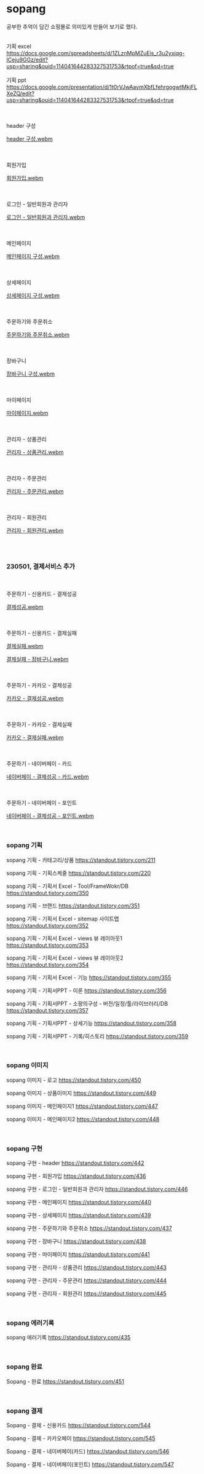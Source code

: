 # sopang
공부한 추억이 담긴 쇼핑몰로 의미있게 만들어 보기로 했다.<br><br>

기획 excel<br>
https://docs.google.com/spreadsheets/d/1ZLznMpMZuEis_r3u2yxiqg-ICeju9GGz/edit?usp=sharing&ouid=114041644283327531753&rtpof=true&sd=true
<br><br>
기획 ppt<br>
https://docs.google.com/presentation/d/1t0rVJwAavmXbfLfehrgogwtMkjFLXeZQ/edit?usp=sharing&ouid=114041644283327531753&rtpof=true&sd=true
 <br><br><br>
 
 header 구성
 
 [header 구성.webm](https://user-images.githubusercontent.com/120000929/233591007-4428cc1a-af9d-4898-af08-c561ff4a7e8e.webm)
 
 <br><br>회원가입
 
 [회원가입.webm](https://user-images.githubusercontent.com/120000929/233591342-ffb58eb3-3f04-402b-ba95-930e13adc6ab.webm)
 
 <br><br>로그인 - 일반회원과 관리자
 
 [로그인 - 일반회원과 관리자.webm](https://user-images.githubusercontent.com/120000929/233591355-557b507e-ea7d-4e5e-b211-38b0bb930a39.webm)
 
 <br><br>메인페이지
 
 [메인페이지 구성.webm](https://user-images.githubusercontent.com/120000929/233591385-a2231efa-b289-48cf-9fd7-4d2057348def.webm)
 
 <br><br>상세페이지
 
[상세페이지 구성.webm](https://user-images.githubusercontent.com/120000929/233591420-fc554366-5410-49dc-92d1-6cf308a245c3.webm)

<br><br>주문하기와 주문취소

[주문하기와 주문취소.webm](https://user-images.githubusercontent.com/120000929/233591449-b0cb01c0-ff6c-4d3a-950f-3a737d70767f.webm)

<br><br>장바구니

[장바구니 구성.webm](https://user-images.githubusercontent.com/120000929/233591487-c635cf59-8534-4e9b-95dd-9e26ab85e16c.webm)

<br><br>마이페이지

[마이페이지.webm](https://user-images.githubusercontent.com/120000929/233591507-b889a46c-3ff9-4fb0-ad65-209e58555a8b.webm)

<br><br>관리자 - 상품관리

[관리자 - 상품관리.webm](https://user-images.githubusercontent.com/120000929/233591614-03b8c1f4-16fe-4d9f-bd46-b6e9c8d72499.webm)

<br><br>관리자 - 주문관리

[관리자 - 주문관리.webm](https://user-images.githubusercontent.com/120000929/233591637-6796b748-4a06-4478-b49d-19598fb081fa.webm)

<br><br>관리자 - 회원관리

[관리자 - 회원관리.webm](https://user-images.githubusercontent.com/120000929/233591647-3b264996-2a60-438c-b1b9-6e68498d630d.webm)




<br><br>
<h3>230501, 결제서비스 추가</h3>
<br><br>주문하기 - 신용카드 - 결제성공

[결제성공.webm](https://user-images.githubusercontent.com/120000929/235434657-acb35990-05ce-4fb9-bf42-91442ef79d03.webm)

<br><br>주문하기 - 신용카드 - 결제실패

[결제실패.webm](https://user-images.githubusercontent.com/120000929/235434694-eb8e1bb4-9306-401a-acef-7ee5c27ae11c.webm)

[결제실패 - 장바구니.webm](https://user-images.githubusercontent.com/120000929/235434695-4f43c817-e869-4bbb-b0f9-2074402d4c32.webm)

<br><br>주문하기 - 카카오 - 결제성공

[카카오 - 결제성공.webm](https://user-images.githubusercontent.com/120000929/235572057-5f4a8753-5c68-4201-9c10-8c27f4fab608.webm)

<br><br>주문하기 - 카카오 - 결제실패

[카카오 - 결제실패.webm](https://user-images.githubusercontent.com/120000929/235572061-fe557de1-041a-4ab8-b7ac-45dd9c69b8b9.webm)


<br><br>주문하기 - 네이버페이 - 카드

[네이버페이 - 결제성공 - 카드.webm](https://user-images.githubusercontent.com/120000929/235618051-be0e0773-d731-43eb-a2b9-9fa1eb1a159a.webm)

<br><br>주문하기 - 네이버페이 - 포인트

[네이버페이 - 결제성공 - 포인트.webm](https://user-images.githubusercontent.com/120000929/235618038-0acf5a0c-3cad-4797-b1c8-7cbc4804d2b1.webm)



  <br><h3>sopang 기획</h3>
  <p>sopang 기획 - 카테고리/상품
  <a href="https://standout.tistory.com/211" target="_blank">
  https://standout.tistory.com/211</a><br></p>
  <p>sopang 기획 - 기획스케줄
  <a href="https://standout.tistory.com/220" target="_blank">
  https://standout.tistory.com/220</a><br></p>
  <p>sopang 기획 - 기획서 Excel - Tool/FrameWokr/DB
  <a href="https://standout.tistory.com/350" target="_blank">
  https://standout.tistory.com/350</a><br></p>
  <p>sopang 기획 - 브랜드
  <a href="https://standout.tistory.com/351" target="_blank">
  https://standout.tistory.com/351</a><br></p>
  <p>sopang 기획 - 기획서 Excel - sitemap 사이트맵
  <a href="https://standout.tistory.com/352" target="_blank">
  https://standout.tistory.com/352</a><br></p>
  <p>sopang 기획 - 기획서 Excel - views 뷰 레이아웃1
  <a href="https://standout.tistory.com/353" target="_blank">
  https://standout.tistory.com/353</a><br></p>
  <p>sopang 기획 - 기획서 Excel - views 뷰 레이아웃2
  <a href="https://standout.tistory.com/354" target="_blank">
  https://standout.tistory.com/354</a><br></p>
  <p>sopang 기획 - 기획서 Excel - 기능
  <a href="https://standout.tistory.com/355" target="_blank">
  https://standout.tistory.com/355</a><br></p>
  <p>sopang 기획 - 기획서PPT - 이론
  <a href="https://standout.tistory.com/356" target="_blank">
  https://standout.tistory.com/356</a><br></p>
  <p>sopang 기획 - 기획서PPT - 소팡의구성 - 버전/일정/툴/라이브러리/DB
  <a href="https://standout.tistory.com/357" target="_blank">
  https://standout.tistory.com/357</a><br></p>
  <p>sopang 기획 - 기획서PPT - 상세기능
  <a href="https://standout.tistory.com/358" target="_blank">https://standout.tistory.com/358</a>
  <br></p>
  <p>sopang 기획 - 기획서PPT - 기록/히스토리
  <a href="https://standout.tistory.com/359" target="_blank">https://standout.tistory.com/359</a>
  <br></p>
  
  <br><h3>sopang 이미지</h3>
  <p>sopang 이미지 - 로고
  <a href="https://standout.tistory.com/450" target="_blank">https://standout.tistory.com/450</a>
  <br></p>
  <p>sopang 이미지 - 상품이미지
  <a href="https://standout.tistory.com/449" target="_blank">https://standout.tistory.com/449</a>
  <br></p>
  <p>sopang 이미지 - 메인페이지1
  <a href="https://standout.tistory.com/447" target="_blank">https://standout.tistory.com/447</a>
  <br></p>
  <p>sopang 이미지 - 메인페이지2
  <a href="https://standout.tistory.com/448" target="_blank">https://standout.tistory.com/448</a>
  <br></p>
  
  
  <br><h3>sopang 구현</h3>
  <p>sopang 구현 - header
  <a href="https://standout.tistory.com/442" target="_blank">https://standout.tistory.com/442</a>
  <br></p>
  <p>sopang 구현 - 회원가입
  <a href="https://standout.tistory.com/436" target="_blank">https://standout.tistory.com/436</a>
  <br></p>
  <p>sopang 구현 - 로그인 - 일반회원과 관리자
  <a href="https://standout.tistory.com/446" target="_blank">https://standout.tistory.com/446</a>
  <br></p>
  <p>sopang 구현 - 메인페이지
  <a href="https://standout.tistory.com/440" target="_blank">https://standout.tistory.com/440</a>
  <br></p>

  <p>sopang 구현 - 상세페이지
  <a href="https://standout.tistory.com/439" target="_blank">https://standout.tistory.com/439</a>
  <br></p>
  <p>sopang 구현 - 주문하기와 주문취소
  <a href="https://standout.tistory.com/437" target="_blank">https://standout.tistory.com/437</a>
  <br></p>
  <p>sopang 구현 - 장바구니
  <a href="https://standout.tistory.com/438" target="_blank">https://standout.tistory.com/438</a>
  <br></p>
  <p>sopang 구현 - 마이페이지
  <a href="https://standout.tistory.com/441" target="_blank">https://standout.tistory.com/441</a>
  <br></p>
  <p>sopang 구현 - 관리자 - 상품관리
  <a href="https://standout.tistory.com/443" target="_blank">https://standout.tistory.com/443</a>
  <br></p>
  <p>sopang 구현 - 관리자 - 주문관리
  <a href="https://standout.tistory.com/444" target="_blank">https://standout.tistory.com/444</a>
  <br></p>
  <p>sopang 구현 - 관리자 - 회원관리
  <a href="https://standout.tistory.com/445" target="_blank">https://standout.tistory.com/445</a>
  <br></p>
  
  <br><h3>sopang 에러기록</h3>
  <p>sopang 에러기록
  <a href="https://standout.tistory.com/435" target="_blank">https://standout.tistory.com/435</a>
  <br></p>
  
 <br><h3>sopang 완료</h3>
  <p>Sopang - 완료
  <a href="https://standout.tistory.com/451" target="_blank">https://standout.tistory.com/451</a>
  <br></p>
  
   <br><h3>sopang 결제</h3>
  <p>Sopang - 결제 - 신용카드
  <a href="https://standout.tistory.com/544" target="_blank">https://standout.tistory.com/544</a>
  <br></p>
 
  <p>Sopang - 결제 - 카카오페이
  <a href="https://standout.tistory.com/545" target="_blank">https://standout.tistory.com/545</a>
  <br></p>
  
  <p>Sopang - 결제 - 네이버페이(카드)
  <a href="https://standout.tistory.com/546" target="_blank">https://standout.tistory.com/546</a>
  <br></p>
  
  <p>Sopang - 결제 - 네이버페이(포인트)
  <a href="https://standout.tistory.com/547" target="_blank">https://standout.tistory.com/547</a>
  <br></p>
  
  
